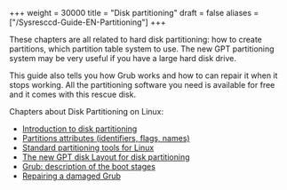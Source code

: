 +++
weight = 30000
title = "Disk partitioning"
draft = false
aliases = ["/Sysresccd-Guide-EN-Partitioning"]
+++

These chapters are all related to hard disk partitioning: how to create
partitions, which partition table system to use. The new GPT partitioning system
may be very useful if you have a large hard disk drive.

This guide also tells you how Grub works and how to can repair it when it stops
working. All the partitioning software you need is available for free and it
comes with this rescue disk.

Chapters about Disk Partitioning on Linux:

* [Introduction to disk partitioning](/disk-partitioning/Introduction-to-disk-partitioning/)
* [Partitions attributes (identifiers, flags, names)](/disk-partitioning/Partitions-attributes/)
* [Standard partitioning tools for Linux](/disk-partitioning/Standard-partitioning-tools/)
* [The new GPT disk Layout for disk partitioning](/disk-partitioning/The-new-GPT-disk-layout/)
* [Grub: description of the boot stages](/disk-partitioning/Grub-boot-stages/)
* [Repairing a damaged Grub](/disk-partitioning/Repairing-a-damaged-Grub/)

